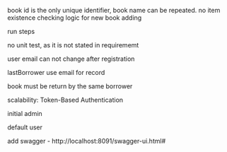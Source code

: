 book id is the only unique identifier, book name can be repeated. no item existence checking logic for new book adding


run steps

no unit test, as it is not stated in requirememt

user email can not change after registration

lastBorrower use email for record

book must be return by the same borrower

scalability: Token-Based Authentication

initial admin

default user

add swagger - http://localhost:8091/swagger-ui.html#